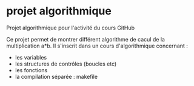 # projet algorithmique
Projet algorithmique pour l'activité du cours GitHub

Ce projet permet de montrer différent algorithme de cacul de la multiplication a*b.
Il s'inscrit dans un cours d'algorithmique concernant :
- les variables
- les structures de contrôles (boucles etc)
- les fonctions
- la compilation séparée : makefile